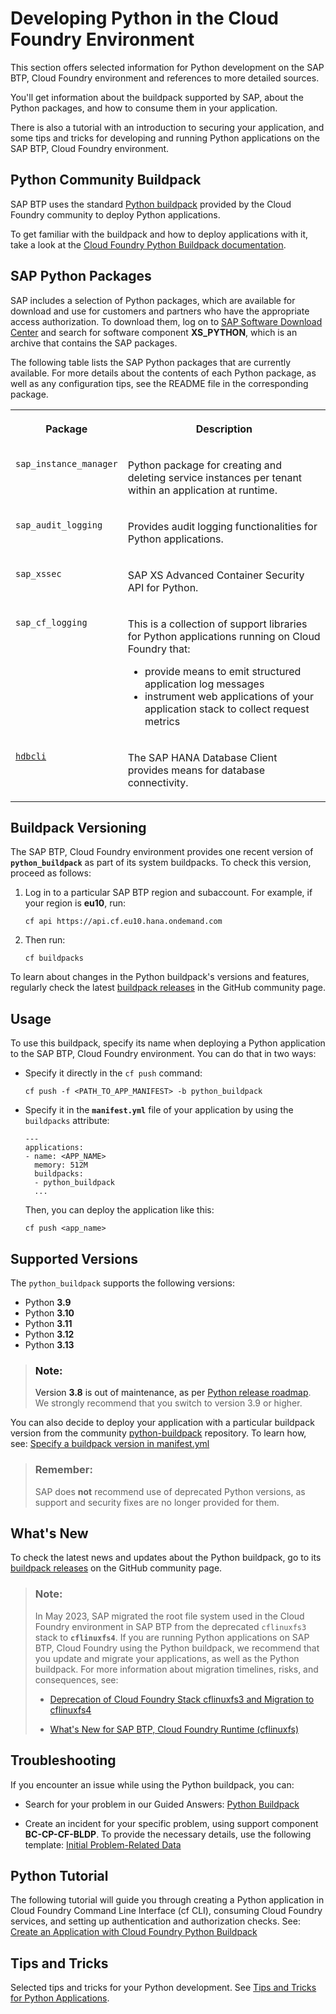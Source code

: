<!-- loioacf8f49356d047fbb1a4d04dcec3fd36 -->

# Developing Python in the Cloud Foundry Environment

This section offers selected information for Python development on the SAP BTP, Cloud Foundry environment and references to more detailed sources.



You'll get information about the buildpack supported by SAP, about the Python packages, and how to consume them in your application.

There is also a tutorial with an introduction to securing your application, and some tips and tricks for developing and running Python applications on the SAP BTP, Cloud Foundry environment.



## Python Community Buildpack

SAP BTP uses the standard [Python buildpack](https://github.com/cloudfoundry/python-buildpack) provided by the Cloud Foundry community to deploy Python applications.

To get familiar with the buildpack and how to deploy applications with it, take a look at the [Cloud Foundry Python Buildpack documentation](https://docs.cloudfoundry.org/buildpacks/python/index.html).



## SAP Python Packages

SAP includes a selection of Python packages, which are available for download and use for customers and partners who have the appropriate access authorization. To download them, log on to [SAP Software Download Center](https://launchpad.support.sap.com/#/softwarecenter) and search for software component **XS\_PYTHON**, which is an archive that contains the SAP packages.

The following table lists the SAP Python packages that are currently available. For more details about the contents of each Python package, as well as any configuration tips, see the README file in the corresponding package.


<table>
<tr>
<th valign="top">

Package

</th>
<th valign="top">

Description

</th>
</tr>
<tr>
<td valign="top">

`sap_instance_manager` 

</td>
<td valign="top">

Python package for creating and deleting service instances per tenant within an application at runtime.

</td>
</tr>
<tr>
<td valign="top">

`sap_audit_logging` 

</td>
<td valign="top">

Provides audit logging functionalities for Python applications.

</td>
</tr>
<tr>
<td valign="top">

`sap_xssec` 

</td>
<td valign="top">

SAP XS Advanced Container Security API for Python.

</td>
</tr>
<tr>
<td valign="top">

`sap_cf_logging` 

</td>
<td valign="top">

This is a collection of support libraries for Python applications running on Cloud Foundry that:

-   provide means to emit structured application log messages
-   instrument web applications of your application stack to collect request metrics



</td>
</tr>
<tr>
<td valign="top">

[`hdbcli`](https://help.sap.com/viewer/0eec0d68141541d1b07893a39944924e/2.0.02/en-US/f3b8fabf34324302b123297cdbe710f0.html) 

</td>
<td valign="top">

The SAP HANA Database Client provides means for database connectivity.

</td>
</tr>
</table>



<a name="loioacf8f49356d047fbb1a4d04dcec3fd36__section_kfn_ldv_f5b"/>

## Buildpack Versioning

The SAP BTP, Cloud Foundry environment provides one recent version of **`python_buildpack`** as part of its system buildpacks. To check this version, proceed as follows:

1.  Log in to a particular SAP BTP region and subaccount. For example, if your region is **eu10**, run:

    ```
    cf api https://api.cf.eu10.hana.ondemand.com
    ```

2.  Then run:

    ```
    cf buildpacks
    ```


To learn about changes in the Python buildpack's versions and features, regularly check the latest [buildpack releases](https://github.com/cloudfoundry/python-buildpack/releases) in the GitHub community page.



<a name="loioacf8f49356d047fbb1a4d04dcec3fd36__section_xxx_4w3_t2b"/>

## Usage

To use this buildpack, specify its name when deploying a Python application to the SAP BTP, Cloud Foundry environment. You can do that in two ways:

-   Specify it directly in the `cf push` command:

    ```
    cf push -f <PATH_TO_APP_MANIFEST> -b python_buildpack
    ```

-   Specify it in the **`manifest.yml`** file of your application by using the `buildpacks` attribute:

    ```
    ---
    applications:
    - name: <APP_NAME>
      memory: 512M
      buildpacks:
      - python_buildpack
      ...
    ```

    Then, you can deploy the application like this:

    ```
    cf push <app_name>
    ```




<a name="loioacf8f49356d047fbb1a4d04dcec3fd36__section_w1d_tr1_krb"/>

## Supported Versions

The `python_buildpack` supports the following versions:

-   Python **3.9**
-   Python **3.10**
-   Python **3.11**
-   Python **3.12**
-   Python **3.13**

> ### Note:  
> Version **3.8** is out of maintenance, as per [Python release roadmap](https://www.python.org/downloads/). We strongly recommend that you switch to version 3.9 or higher.

You can also decide to deploy your application with a particular buildpack version from the community [python-buildpack](https://github.com/cloudfoundry/python-buildpack) repository. To learn how, see: [Specify a buildpack version in manifest.yml](tips-and-tricks-for-python-applications-b5e1c82.md#loiob5e1c8244e594f53936b6406905c7937__specify_python_bp_version)

> ### Remember:  
> SAP does **not** recommend use of deprecated Python versions, as support and security fixes are no longer provided for them.



<a name="loioacf8f49356d047fbb1a4d04dcec3fd36__section_c2n_314_wwb"/>

## What's New

To check the latest news and updates about the Python buildpack, go to its [buildpack releases](https://github.com/cloudfoundry/python-buildpack/releases) on the GitHub community page.

> ### Note:  
> In May 2023, SAP migrated the root file system used in the Cloud Foundry environment in SAP BTP from the deprecated `cflinuxfs3` stack to **`cflinuxfs4`**. If you are running Python applications on SAP BTP, Cloud Foundry using the Python buildpack, we recommend that you update and migrate your applications, as well as the Python buildpack. For more information about migration timelines, risks, and consequences, see:
> 
> -   [Deprecation of Cloud Foundry Stack cflinuxfs3 and Migration to cflinuxfs4](https://blogs.sap.com/2023/02/16/deprecation-of-cloud-foundry-stack-cflinuxfs3-and-migration-to-cflinuxfs4/)
> 
> -   [What's New for SAP BTP, Cloud Foundry Runtime \(cflinuxfs\)](https://help.sap.com/whats-new/cf0cb2cb149647329b5d02aa96303f56?Component=SAP%20BTP,%20Cloud%20Foundry%20Runtime&q=cflinuxfs&locale=en-US&version=Cloud)



<a name="loioacf8f49356d047fbb1a4d04dcec3fd36__section_iwr_zxf_hvb"/>

## Troubleshooting

If you encounter an issue while using the Python buildpack, you can:

-   Search for your problem in our Guided Answers: [Python Buildpack](https://ga.support.sap.com/dtp/viewer/#/tree/3254/actions/51226:51231/?version=current)

-   Create an incident for your specific problem, using support component **BC-CP-CF-BLDP**. To provide the necessary details, use the following template: [Initial Problem-Related Data](https://ga.support.sap.com/dtp/viewer/#/tree/3254/actions/51226:51220/?version=current) 




## Python Tutorial

The following tutorial will guide you through creating a Python application in Cloud Foundry Command Line Interface \(cf CLI\), consuming Cloud Foundry services, and setting up authentication and authorization checks. See: [Create an Application with Cloud Foundry Python Buildpack](https://developers.sap.com/tutorials/btp-cf-buildpacks-python-create.html)



## Tips and Tricks

Selected tips and tricks for your Python development. See [Tips and Tricks for Python Applications](tips-and-tricks-for-python-applications-b5e1c82.md).

